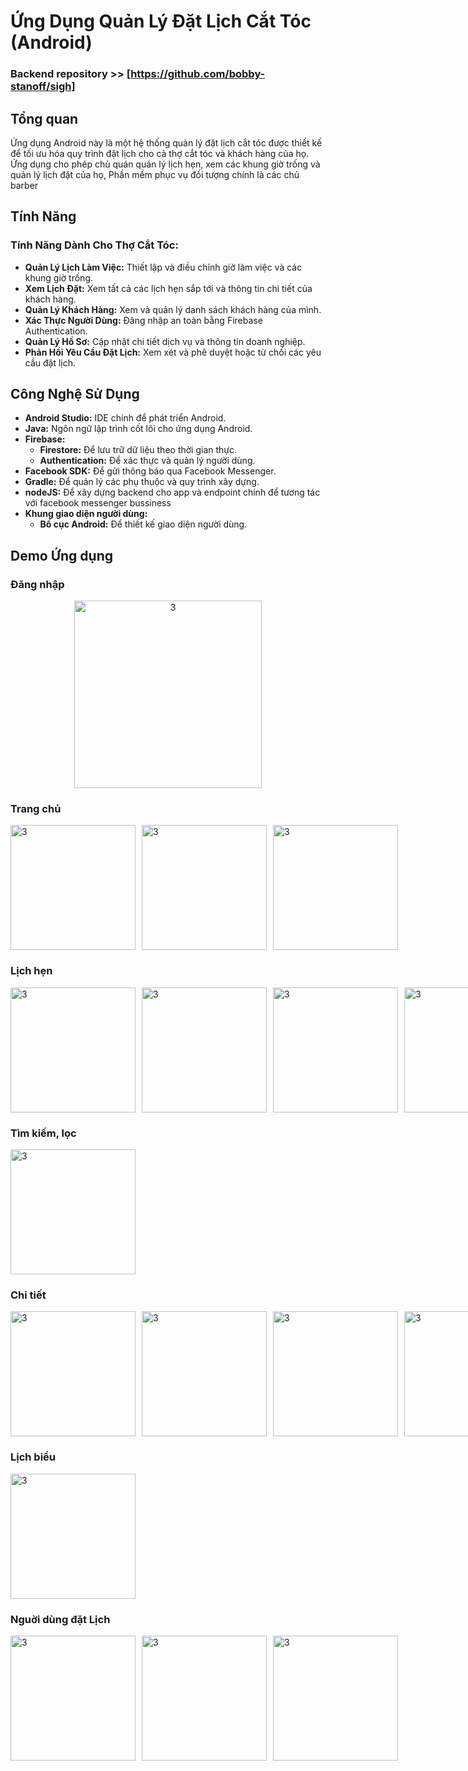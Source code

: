 # Ứng Dụng Quản Lý Đặt Lịch Cắt Tóc (Android)

### Backend repository >> [https://github.com/bobby-stanoff/sigh]
## Tổng quan

Ứng dụng Android này là một hệ thống quản lý đặt lịch cắt tóc được thiết kế để tối ưu hóa quy trình đặt lịch cho cả thợ cắt tóc và khách hàng của họ. Ứng dụng cho phép chủ quán quản lý lịch hẹn, xem các khung giờ trống và quản lý lịch đặt của họ, Phần mềm phục vụ đối tượng chính là các chủ barber



## Tính Năng


### Tính Năng Dành Cho Thợ Cắt Tóc:

*   **Quản Lý Lịch Làm Việc:** Thiết lập và điều chỉnh giờ làm việc và các khung giờ trống.
*   **Xem Lịch Đặt:** Xem tất cả các lịch hẹn sắp tới và thông tin chi tiết của khách hàng.
*   **Quản Lý Khách Hàng:** Xem và quản lý danh sách khách hàng của mình.
*   **Xác Thực Người Dùng:** Đăng nhập an toàn bằng Firebase Authentication.
*   **Quản Lý Hồ Sơ:** Cập nhật chi tiết dịch vụ và thông tin doanh nghiệp.
*   **Phản Hồi Yêu Cầu Đặt Lịch:** Xem xét và phê duyệt hoặc từ chối các yêu cầu đặt lịch.

## Công Nghệ Sử Dụng

*   **Android Studio:** IDE chính để phát triển Android.
*   **Java:** Ngôn ngữ lập trình cốt lõi cho ứng dụng Android.
*   **Firebase:**
    *   **Firestore:** Để lưu trữ dữ liệu theo thời gian thực.
    *   **Authentication:** Để xác thực và quản lý người dùng.
*   **Facebook SDK:** Để gửi thông báo qua Facebook Messenger.
*   **Gradle:** Để quản lý các phụ thuộc và quy trình xây dựng.
*   **nodeJS:** Để xây dựng backend cho app và endpoint chính để tương tác với facebook messenger bussiness
*   **Khung giao diện người dùng:**
    *   **Bố cục Android:** Để thiết kế giao diện người dùng.


## Demo Ứng dụng

### Đăng nhập

<div align="center">
  
  <img src="snapshots/Screenshot_2025-01-05-12-48-23-968_vn.something.barberfinal-edit.jpg" width="300" alt="3">
</div>


### Trang chủ 
<div style="display: flex; justify-content: space-between;">
  <img style="margin-right: 10px;" src="snapshots/Screenshot_2025-01-05-12-48-58-992_vn.something.barberfinal-edit.jpg" width="200" alt="3">
  <img style="margin-right: 10px;" src="snapshots/Screenshot_2025-01-05-12-50-04-162_vn.something.barberfinal-edit.jpg" width="200" alt="3">
  <img style="margin-right: 10px;" src="snapshots/IMG_20250105_125049.jpg" width="200" alt="3">
</div>

### Lịch hẹn 

<div style="display: flex; justify-content: space-between; width: 200px ">
  <img style="margin-right: 10px;" width="200" src="snapshots/Screenshot_2025-01-05-12-58-37-681_vn.something.barberfinal-edit.jpg" alt="3">
  <img style="margin-right: 10px;" width="200" src="snapshots/Screenshot_2025-01-05-12-53-44-279_vn.something.barberfinal-edit.jpg" alt="3">
  <img style="margin-right: 10px;" width="200" src="snapshots/Screenshot_2025-01-05-12-53-29-785_vn.something.barberfinal-edit.jpg" alt="3">
  <img style="margin-right: 10px;" width="200" src="snapshots/Screenshot_2025-01-05-12-53-14-360_vn.something.barberfinal-edit.jpg" alt="3">
</div>

### Tìm kiếm, lọc

<img src="snapshots/Screenshot_2025-01-05-13-03-58-016_vn.something.barberfinal.jpg" width="200" alt="3">

### Chi tiết

<div style="display: flex; justify-content: space-between; width: 200px ">
  <img style="margin-right: 10px;" width="200" src="snapshots/Screenshot_2025-01-05-12-51-37-069_vn.something.barberfinal.jpg" alt="3">
  <img style="margin-right: 10px;" width="200" src="snapshots/Screenshot_2025-01-05-12-51-53-826_vn.something.barberfinal-edit.jpg" alt="3">
  <img style="margin-right: 10px;" width="200" src="snapshots/Screenshot_2025-01-05-12-58-08-902_vn.something.barberfinal-edit.jpg" alt="3">
  <img style="margin-right: 10px;" width="200" src="snapshots/Screenshot_2025-01-05-12-52-22-501_vn.something.barberfinal-edit.jpg" alt="3">
</div>

### Lịch biểu

<img src="https://github.com/user-attachments/assets/73fd0618-ae18-4b8e-915f-91d0b3198b30" width="200" alt="3">


### Nguời dùng đặt Lịch

<div style="display: flex; justify-content: space-between; width: 200px ">
<img style="margin-right: 10px;" src="snapshots/Screenshot_2025-01-05-12-55-27-747_com.facebook.orca-edit.jpg" width="200" alt="3">
<img style="margin-right: 10px;" src="snapshots/Screenshot_2025-01-05-12-54-49-586_com.facebook.orca-edit.jpg" width="200" alt="3">
<img style="margin-right: 10px;" src="snapshots/image.png" width="200" alt="3">
</div>
